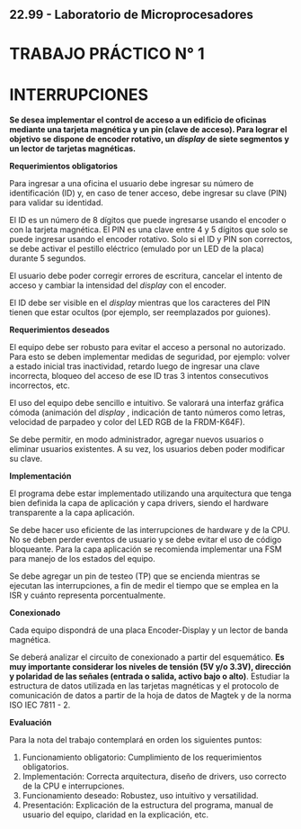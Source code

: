 ## 22.99 - Laboratorio de Microprocesadores

# TRABAJO PRÁCTICO N° 1

# INTERRUPCIONES

**Se desea implementar el control de acceso a un edificio de oficinas mediante
una tarjeta magnética y un pin (clave de acceso). Para lograr el objetivo se
dispone de encoder rotativo, un** **_display_** **de siete segmentos y un lector de
tarjetas magnéticas.**

**Requerimientos obligatorios**

Para ingresar a una oficina el usuario debe ingresar su número de identificación (ID)
y, en caso de tener acceso, debe ingresar su clave (PIN) para validar su identidad.

El ID es un número de 8 dígitos que puede ingresarse usando el encoder o con la
tarjeta magnética. El PIN es una clave entre 4 y 5 dígitos que solo se puede ingresar
usando el encoder rotativo. Solo si el ID y PIN son correctos, se debe activar el
pestillo eléctrico (emulado por un LED de la placa) durante 5 segundos.

El usuario debe poder corregir errores de escritura, cancelar el intento de acceso y
cambiar la intensidad del _display_ con el encoder.

El ID debe ser visible en el _display_ mientras que los caracteres del PIN tienen que
estar ocultos (por ejemplo, ser reemplazados por guiones).

**Requerimientos deseados**

El equipo debe ser robusto para evitar el acceso a personal no autorizado. Para esto
se deben implementar medidas de seguridad, por ejemplo: volver a estado inicial tras
inactividad, retardo luego de ingresar una clave incorrecta, bloqueo del acceso de ese
ID tras 3 intentos consecutivos incorrectos, etc.

El uso del equipo debe sencillo e intuitivo. Se valorará una interfaz gráfica cómoda
(animación del _display_ , indicación de tanto números como letras, velocidad de
parpadeo y color del LED RGB de la FRDM-K64F).

Se debe permitir, en modo administrador, agregar nuevos usuarios o eliminar
usuarios existentes. A su vez, los usuarios deben poder modificar su clave.

**Implementación**

El programa debe estar implementado utilizando una arquitectura que tenga bien
definida la capa de aplicación y capa drivers, siendo el hardware transparente a la
capa aplicación.

Se debe hacer uso eficiente de las interrupciones de hardware y de la CPU. No se
deben perder eventos de usuario y se debe evitar el uso de código bloqueante. Para
la capa aplicación se recomienda implementar una FSM para manejo de los estados
del equipo.

Se debe agregar un pin de testeo (TP) que se encienda mientras se ejecutan las
interrupciones, a fin de medir el tiempo que se emplea en la ISR y cuánto representa
porcentualmente.

**Conexionado**

Cada equipo dispondrá de una placa Encoder-Display y un lector de banda magnética.

Se deberá analizar el circuito de conexionado a partir del esquemático. **Es muy
importante considerar los niveles de tensión (5V y/o 3.3V), dirección y
polaridad de las señales (entrada o salida, activo bajo o alto)**.
Estudiar la estructura de datos utilizada en las tarjetas magnéticas y el protocolo de
comunicación de datos a partir de la hoja de datos de Magtek y de la norma ISO IEC
7811 - 2.

**Evaluación**

Para la nota del trabajo contemplará en orden los siguientes puntos:

1. Funcionamiento obligatorio: Cumplimiento de los requerimientos obligatorios.
2. Implementación: Correcta arquitectura, diseño de drivers, uso correcto de la
   CPU e interrupciones.
3. Funcionamiento deseado: Robustez, uso intuitivo y versatilidad.
4. Presentación: Explicación de la estructura del programa, manual de usuario
   del equipo, claridad en la explicación, etc.
